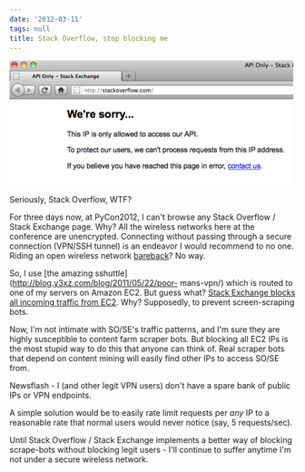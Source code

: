 ```yaml
---
date: '2012-03-11'
tags: null
title: Stack Overflow, stop blocking me
---
```


![](../../assets/blog/stackblock.png)

Seriously, Stack Overflow, WTF?

For three days now, at PyCon2012, I can't browse any Stack Overflow / Stack
Exchange page. Why? All the wireless networks here at the conference are
unencrypted. Connecting without passing through a secure connection (VPN/SSH
tunnel) is an endeavor I would recommend to no one. Riding an open wireless
network [bareback](http://www.urbandictionary.com/define.php?term=bareback)?
No way.

So, I use [the amazing sshuttle](http://blog.y3xz.com/blog/2011/05/22/poor-
mans-vpn/) which is routed to one of my servers on Amazon EC2. But guess what?
[Stack Exchange blocks all incoming traffic from EC2](http://meta.stackoverflow.com/questions/116109/amazon-web-services-ip-blocks-filtering). Why? Supposedly, to prevent screen-scraping bots.

Now, I'm not intimate with SO/SE's traffic patterns, and I'm sure they are
highly susceptible to content farm scraper bots. But blocking all EC2 IPs is
the most stupid way to do this that anyone can think of. Real scraper bots
that depend on content mining will easily find other IPs to access SO/SE from.

Newsflash - I (and other legit VPN users) don't have a spare bank of public
IPs or VPN endpoints.

A simple solution would be to easily rate limit requests per _any_ IP to a
reasonable rate that normal users would never notice (say, 5 requests/sec).

Until Stack Overflow / Stack Exchange implements a better way of blocking
scrape-bots without blocking legit users - I'll continue to suffer anytime I'm
not under a secure wireless network.